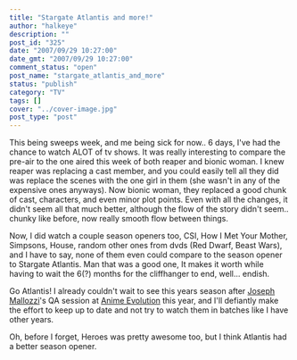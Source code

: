 ```yaml
---
title: "Stargate Atlantis and more!"
author: "halkeye"
description: ""
post_id: "325"
date: "2007/09/29 10:27:00"
date_gmt: "2007/09/29 10:27:00"
comment_status: "open"
post_name: "stargate_atlantis_and_more"
status: "publish"
category: "TV"
tags: []
cover: "../cover-image.jpg"
post_type: "post"
---
```


This being sweeps week, and me being sick for now.. 6 days, I've had the chance to watch ALOT of tv shows. It was really interesting to compare the pre-air to the one aired this week of both reaper and bionic woman. I knew reaper was replacing a cast member, and you could easily tell all they did was replace the scenes with the one girl in them (she wasn't in any of the expensive ones anyways). Now bionic woman, they replaced a good chunk of cast, characters, and even minor plot points. Even with all the changes, it didn't seem all that much better, although the flow of the story didn't seem.. chunky like before, now really smooth flow between things.

Now, I did watch a couple season openers too, CSI, How I Met Your Mother, Simpsons, House, random other ones from dvds (Red Dwarf, Beast Wars), and I have to say, none of them even could compare to the season opener to Stargate Atlantis. Man that was a good one, It makes it worth while having to wait the 6(?) months for the cliffhanger to end, well... endish.

Go Atlantis! I already couldn't wait to see this years season after [Joseph Mallozzi](https://josephmallozzi.blogspot.com/)'s QA session at [Anime Evolution](https://animeevolution.com/) this year, and I'll defiantly make the effort to keep up to date and not try to watch them in batches like I have other years.


Oh, before I forget, Heroes was pretty awesome too, but I think Atlantis had a better season opener.
